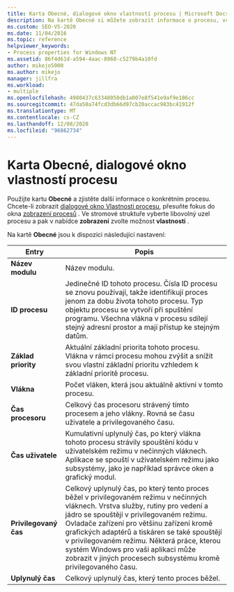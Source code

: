 ```yaml
---
title: Karta Obecné, dialogové okno vlastností procesu | Microsoft Docs
description: Na kartě Obecné si můžete zobrazit informace o procesu, včetně názvu modulu, ID procesu, základní priority, počtu vláken, času procesoru, času uživatele a uplynulého času.
ms.custom: SEO-VS-2020
ms.date: 11/04/2016
ms.topic: reference
helpviewer_keywords:
- Process properties for Windows NT
ms.assetid: 86f4d61d-a594-4aac-8960-c5279b4a10fd
author: mikejo5000
ms.author: mikejo
manager: jillfra
ms.workload:
- multiple
ms.openlocfilehash: 4980437c63348050db1a007e8f541e9af9e186cc
ms.sourcegitcommit: 47da50a74fcd3db66d97cb20accac983bc41912f
ms.translationtype: MT
ms.contentlocale: cs-CZ
ms.lasthandoff: 12/08/2020
ms.locfileid: "96862734"
---
```

# <a name="general-tab-process-properties-dialog-box"></a>Karta Obecné, dialogové okno vlastností procesu
Použijte kartu **Obecné** a zjistěte další informace o konkrétním procesu. Chcete-li zobrazit [dialogové okno Vlastnosti procesu](../debugger/process-properties-dialog-box.md), přesuňte fokus do okna [zobrazení procesů](../debugger/processes-view.md) . Ve stromové struktuře vyberte libovolný uzel procesu a pak v nabídce **zobrazení** zvolte možnost **vlastnosti** .

 Na kartě **Obecné** jsou k dispozici následující nastavení:

|Entry|Popis|
|-----------|-----------------|
|**Název modulu**|Název modulu.|
|**ID procesu**|Jedinečné ID tohoto procesu. Čísla ID procesu se znovu používají, takže identifikují proces jenom za dobu života tohoto procesu. Typ objektu procesu se vytvoří při spuštění programu. Všechna vlákna v procesu sdílejí stejný adresní prostor a mají přístup ke stejným datům.|
|**Základ priority**|Aktuální základní priorita tohoto procesu. Vlákna v rámci procesu mohou zvýšit a snížit svou vlastní základní prioritu vzhledem k základní prioritě procesu.|
|**Vlákna**|Počet vláken, která jsou aktuálně aktivní v tomto procesu.|
|**Čas procesoru**|Celkový čas procesoru strávený tímto procesem a jeho vlákny. Rovná se času uživatele a privilegovaného času.|
|**Čas uživatele**|Kumulativní uplynulý čas, po který vlákna tohoto procesu strávily spouštění kódu v uživatelském režimu v nečinných vláknech. Aplikace se spouští v uživatelském režimu jako subsystémy, jako je například správce oken a grafický modul.|
|**Privilegovaný čas**|Celkový uplynulý čas, po který tento proces běžel v privilegovaném režimu v nečinných vláknech. Vrstva služby, rutiny pro vedení a jádro se spouštějí v privilegovaném režimu. Ovladače zařízení pro většinu zařízení kromě grafických adaptérů a tiskáren se také spouštějí v privilegovaném režimu. Některá práce, kterou systém Windows pro vaši aplikaci může zobrazit v jiných procesech subsystému kromě privilegovaného času.|
|**Uplynulý čas**|Celkový uplynulý čas, který tento proces běžel.|